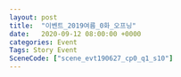 ```yaml
---
layout: post
title:  "이벤트_2019여름_0화_오프닝"
date:   2020-09-12 08:00:00 +0000
categories: Event
Tags: Story Event
SceneCode: ["scene_evt190627_cp0_q1_s10"]
---
```

